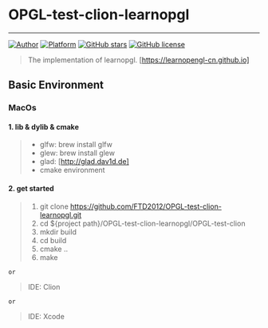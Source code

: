 # OPGL-test-clion-learnopgl
---


[![Author](https://img.shields.io/badge/author-%40FTD2012-blue.svg)]()   [![Platform](https://img.shields.io/badge/Platform-%20MacOs-green.svg)]()  [![GitHub stars](https://img.shields.io/github/stars/FTD2012/OPGL-test-clion-learnopgl.svg)](https://github.com/FTD2012/OPGL-test-clion-learnopgl/stargazers)  [![GitHub license](https://img.shields.io/badge/license-GPLv3-yellowgreen.svg)](https://raw.githubusercontent.com/FTD2012/OPGL-test-clion-learnopgl/master/LICENSE)

> The implementation of learnopgl. [https://learnopengl-cn.github.io]

## Basic Environment

### MacOs

#### 1. lib & dylib & cmake

> * glfw: brew install glfw
> * glew: brew install glew
> * glad: [http://glad.dav1d.de]
> * cmake environment

#### 2. get started
> 1. git clone https://github.com/FTD2012/OPGL-test-clion-learnopgl.git
> 2. cd ${project path}/OPGL-test-clion-learnopgl/OPGL-test-clion
> 3. mkdir build
> 4. cd build
> 5. cmake ..
> 6. make

`or`

> IDE: Clion

`or`

> IDE: Xcode



[https://learnopengl-cn.github.io]: https://learnopengl-cn.github.io/01%20Getting%20started/01%20OpenGL/
[http://glad.dav1d.de]: http://glad.dav1d.de
